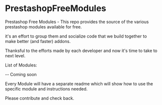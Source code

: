 PrestashopFreeModules
=====================

Prestashop Free Modules - This repo provides the source of the various prestashop modules available for free.

it's an effort to group them and socialize code that we build together to make better (and faster) addons.

Thanksful to the efforts made by each developer and now it's time to take to next level.


List of Modules:

-- Coming soon

Every Module will have a separate readme which will show how to use the specific module and instructions needed.

Please contribute and check back.

